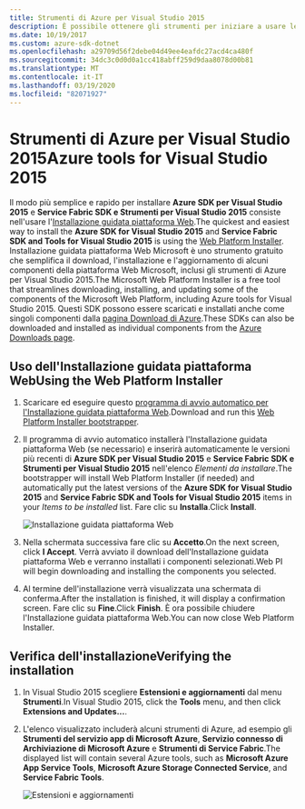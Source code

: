 ```yaml
---
title: Strumenti di Azure per Visual Studio 2015
description: È possibile ottenere gli strumenti per iniziare a usare le librerie .NET di Azure da Visual Studio 2015.
ms.date: 10/19/2017
ms.custom: azure-sdk-dotnet
ms.openlocfilehash: a29709d56f2debe04d49ee4eafdc27acd4ca480f
ms.sourcegitcommit: 34dc3c0d0d0a1cc418abff259d9daa8078d00b81
ms.translationtype: MT
ms.contentlocale: it-IT
ms.lasthandoff: 03/19/2020
ms.locfileid: "82071927"
---
```

# <a name="azure-tools-for-visual-studio-2015"></a><span data-ttu-id="c9b6b-103">Strumenti di Azure per Visual Studio 2015</span><span class="sxs-lookup"><span data-stu-id="c9b6b-103">Azure tools for Visual Studio 2015</span></span>

<span data-ttu-id="c9b6b-104">Il modo più semplice e rapido per installare **Azure SDK per Visual Studio 2015** e **Service Fabric SDK e Strumenti per Visual Studio 2015** consiste nell'usare l'[Installazione guidata piattaforma Web](https://www.microsoft.com/web/downloads/platform.aspx).</span><span class="sxs-lookup"><span data-stu-id="c9b6b-104">The quickest and easiest way to install the **Azure SDK for Visual Studio 2015** and **Service Fabric SDK and Tools for Visual Studio 2015** is using the [Web Platform Installer](https://www.microsoft.com/web/downloads/platform.aspx).</span></span> <span data-ttu-id="c9b6b-105">Installazione guidata piattaforma Web Microsoft è uno strumento gratuito che semplifica il download, l'installazione e l'aggiornamento di alcuni componenti della piattaforma Web Microsoft, inclusi gli strumenti di Azure per Visual Studio 2015.</span><span class="sxs-lookup"><span data-stu-id="c9b6b-105">The Microsoft Web Platform Installer is a free tool that streamlines downloading, installing, and updating some of the components of the Microsoft Web Platform, including Azure tools for Visual Studio 2015.</span></span> <span data-ttu-id="c9b6b-106">Questi SDK possono essere scaricati e installati anche come singoli componenti dalla [pagina Download di Azure](https://azure.microsoft.com/downloads/).</span><span class="sxs-lookup"><span data-stu-id="c9b6b-106">These SDKs can also be downloaded and installed as individual components from the [Azure Downloads page](https://azure.microsoft.com/downloads/).</span></span>

## <a name="using-the-web-platform-installer"></a><span data-ttu-id="c9b6b-107">Uso dell'Installazione guidata piattaforma Web</span><span class="sxs-lookup"><span data-stu-id="c9b6b-107">Using the Web Platform Installer</span></span>

1. <span data-ttu-id="c9b6b-108">Scaricare ed eseguire questo [programma di avvio automatico per l'Installazione guidata piattaforma Web](https://www.microsoft.com/web/handlers/webpi.ashx?command=getinstallerredirect&appid=VWDOrVs2015AzurePack;MicrosoftAzure-ServiceFabric-VS2015).</span><span class="sxs-lookup"><span data-stu-id="c9b6b-108">Download and run this [Web Platform Installer bootstrapper](https://www.microsoft.com/web/handlers/webpi.ashx?command=getinstallerredirect&appid=VWDOrVs2015AzurePack;MicrosoftAzure-ServiceFabric-VS2015).</span></span>

2. <span data-ttu-id="c9b6b-109">Il programma di avvio automatico installerà l'Installazione guidata piattaforma Web (se necessario) e inserirà automaticamente le versioni più recenti di **Azure SDK per Visual Studio 2015** e **Service Fabric SDK e Strumenti per Visual Studio 2015** nell'elenco *Elementi da installare*.</span><span class="sxs-lookup"><span data-stu-id="c9b6b-109">The bootstrapper will install Web Platform Installer (if needed) and automatically put the latest versions of the  **Azure SDK for Visual Studio 2015** and **Service Fabric SDK and Tools for Visual Studio 2015** items in your *Items to be installed* list.</span></span> <span data-ttu-id="c9b6b-110">Fare clic su **Installa**.</span><span class="sxs-lookup"><span data-stu-id="c9b6b-110">Click **Install**.</span></span>

    ![Installazione guidata piattaforma Web](../media/sdk/vs2015-install/webpi.png)

3. <span data-ttu-id="c9b6b-112">Nella schermata successiva fare clic su **Accetto**.</span><span class="sxs-lookup"><span data-stu-id="c9b6b-112">On the next screen, click **I Accept**.</span></span> <span data-ttu-id="c9b6b-113">Verrà avviato il download dell'Installazione guidata piattaforma Web e verranno installati i componenti selezionati.</span><span class="sxs-lookup"><span data-stu-id="c9b6b-113">Web PI will begin downloading and installing the components you selected.</span></span>

4. <span data-ttu-id="c9b6b-114">Al termine dell'installazione verrà visualizzata una schermata di conferma.</span><span class="sxs-lookup"><span data-stu-id="c9b6b-114">After the installation is finished, it will display a confirmation screen.</span></span> <span data-ttu-id="c9b6b-115">Fare clic su **Fine**.</span><span class="sxs-lookup"><span data-stu-id="c9b6b-115">Click **Finish**.</span></span> <span data-ttu-id="c9b6b-116">È ora possibile chiudere l'Installazione guidata piattaforma Web.</span><span class="sxs-lookup"><span data-stu-id="c9b6b-116">You can now close Web Platform Installer.</span></span>

## <a name="verifying-the-installation"></a><span data-ttu-id="c9b6b-117">Verifica dell'installazione</span><span class="sxs-lookup"><span data-stu-id="c9b6b-117">Verifying the installation</span></span>

1. <span data-ttu-id="c9b6b-118">In Visual Studio 2015 scegliere **Estensioni e aggiornamenti** dal menu **Strumenti**.</span><span class="sxs-lookup"><span data-stu-id="c9b6b-118">In Visual Studio 2015, click the **Tools** menu, and then click **Extensions and Updates...**.</span></span>

2. <span data-ttu-id="c9b6b-119">L'elenco visualizzato includerà alcuni strumenti di Azure, ad esempio gli **Strumenti del servizio app di Microsoft Azure**, **Servizio connesso di Archiviazione di Microsoft Azure** e **Strumenti di Service Fabric**.</span><span class="sxs-lookup"><span data-stu-id="c9b6b-119">The displayed list will contain several Azure tools, such as **Microsoft Azure App Service Tools**, **Microsoft Azure Storage Connected Service**, and **Service Fabric Tools**.</span></span>

    ![Estensioni e aggiornamenti](../media/sdk/vs2015-install/ext-tools.png)
